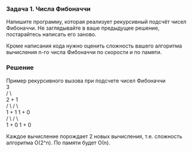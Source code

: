 ### Задача 1. Числа Фибоначчи

Напишите программу, которая реализует рекурсивный подсчёт чисел Фибоначчи. Не заглядывайте в ваше предыдущее решение, постарайтесь написать его заново.

Кроме написания кода нужно оценить сложность вашего алгоритма вычисления n-го числа Фибоначчи по скорости и по памяти.

### Решение  
Пример рекурсивного вызова при подсчете чисел Фибоначчи  
           3  
        /      \  
       2    +     1  
     /   \      /  \   
   1   +   1   1 +  0  
  / \     / \  
 1 + 0   1 + 0  

Каждое вычисление порождает 2 новых вычисления, т.е. сложность алгоритма О(2^n). По памяти будет О(n).
